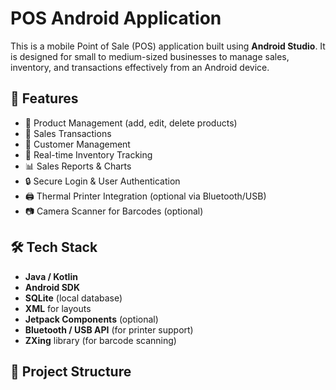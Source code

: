 # POS Android Application

This is a mobile Point of Sale (POS) application built using **Android Studio**. It is designed for small to medium-sized businesses to manage sales, inventory, and transactions effectively from an Android device.

## 📱 Features

- 🛒 Product Management (add, edit, delete products)
- 🧾 Sales Transactions
- 👥 Customer Management
- 🧮 Real-time Inventory Tracking
- 📊 Sales Reports & Charts
- 🔒 Secure Login & User Authentication
- 🖨️ Thermal Printer Integration (optional via Bluetooth/USB)
- 📷 Camera Scanner for Barcodes (optional)

## 🛠️ Tech Stack

- **Java / Kotlin**
- **Android SDK**
- **SQLite** (local database)
- **XML** for layouts
- **Jetpack Components** (optional)
- **Bluetooth / USB API** (for printer support)
- **ZXing** library (for barcode scanning)

## 📂 Project Structure

